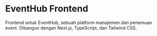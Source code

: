 # EventHub Frontend

Frontend untuk EventHub, sebuah platform manajemen dan penemuan event. Dibangun dengan Next.js, TypeScript, dan Tailwind CSS.
